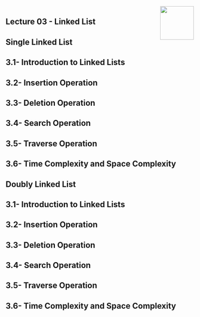 <img align="right" width="90" height="90" src="https://github.com/cs-MohamedAyman/Computer-Science-Textbooks/blob/master/logos/data-structures.jpg">

## Lecture 03 - Linked List

## Single Linked List
## 3.1- Introduction to Linked Lists
## 3.2- Insertion Operation
## 3.3- Deletion Operation
## 3.4- Search Operation
## 3.5- Traverse Operation
## 3.6- Time Complexity and Space Complexity

## Doubly Linked List
## 3.1- Introduction to Linked Lists
## 3.2- Insertion Operation
## 3.3- Deletion Operation
## 3.4- Search Operation
## 3.5- Traverse Operation
## 3.6- Time Complexity and Space Complexity

